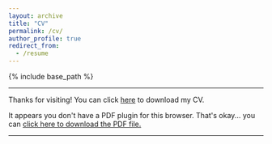 ```yaml
---
layout: archive
title: "CV"
permalink: /cv/
author_profile: true
redirect_from:
  - /resume
---
```


{% include base_path %}

<hr>

Thanks for visiting! You can click <a href="/files/CV_Fu.pdf" download="CV_Fu">here</a> to download my CV.
<object width="350" height="400" type="application/pdf" data="/files/CV_Fu_202111.pdf?#zoom=90&scrollbar=0&toolbar=0&navpanes=0">
    <p>It appears you don't have a PDF plugin for this browser. That's okay... you can <a href="/files/CV_Fu_202111.pdf" download="Yao">click here to
  download the PDF file.</a></p>
</object>

<hr>

<html>
<head>
<title>Font Awesome Icons</title>
<meta name="viewport" content="width=device-width, initial-scale=1">
<link rel="stylesheet" href="https://cdnjs.cloudflare.com/ajax/libs/font-awesome/4.7.0/css/font-awesome.min.css">
</head>
<body>

<br>

</body>
</html> 
